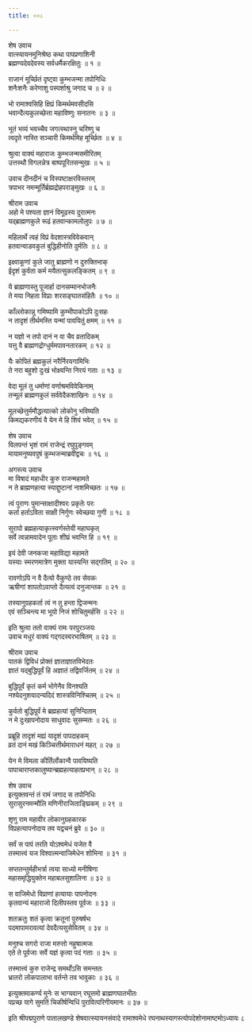 ```yaml
---
title: ००८

---
```

शेष उवाच  
वात्स्यायनमुनिश्रेष्ठ कथा पापप्रणाशिनी  
ब्रह्मण्यदेवदेवस्य सर्वधर्मैकरक्षितुः ॥ १ ॥


राजानं मूर्च्छितं दृष्ट्वा कुम्भजन्मा तपोनिधिः  
शनैःशनैः करेणाशु पस्पर्शाश्रु जगाद च ॥ २ ॥


भो रामाश्वसिहि क्षिप्रं किमर्थमवसीदसि  
भवान्दैत्यकुलच्छेत्ता महाविष्णुः सनातनः ॥ ३ ॥


भूतं भव्यं भवच्चैव जगत्स्थास्नु चरिष्णु च  
त्वदृते नास्ति सञ्चारी किमर्थमिह मूर्च्छितः ॥ ४ ॥


श्रुत्वा वाक्यं महाराजः कुम्भजन्मसमीरितम्  
उत्तस्थौ विगलन्नेत्र बाष्पपूरितसन्मुखः ॥ ५ ॥


उवाच दीनदीनं च विस्पष्टाक्षरविस्तरम्  
त्रपाभर नमन्मूर्तिर्ब्रह्मद्रोहपराङ्मुखः ॥ ६ ॥


श्रीराम उवाच  
अहो मे पश्यता ज्ञानं विमूढस्य दुरात्मनः  
यद्ब्राह्मणकुले रूढं हतवान्कामलोलुपः ॥ ७ ॥


महिलार्थे त्वहं विप्रं वेदशास्त्रविवेकवान्  
हतवान्वाडवकुलं बुद्धिहीनोति दुर्मतिः ॥ ८ ॥


इक्ष्वाकूणां कुले जातु ब्राह्मणो न दुरुक्तिभाक्  
ईदृशं कुर्वता कर्म मयैतत्सुकलङ्कितम् ॥ ९ ॥


ये ब्राह्मणास्तु पूजार्हा दानसम्मानभोजनैः  
ते मया निहता विप्राः शरसङ्घातसंहितैः ॥ १० ॥


काँल्लोकान्नु गमिष्यामि कुम्भीपाकोऽपि दुःसहः  
न तादृशं तीर्थमस्ति यन्मां पावयितुं क्षमम् ॥ ११ ॥


न यज्ञो न तपो दानं न वा चैव व्रतादिकम्  
यत्तु वै ब्राह्मणद्रोग्धुर्ममपावनतारकम् ॥ १२ ॥


यैः कोपितं ब्रह्मकुलं नरैर्निरयगामिभिः  
ते नरा बहुशो दुःखं भोक्ष्यन्ति निरयं गताः ॥ १३ ॥


वेदा मूलं तु धर्माणां वर्णाश्रमविवेकिनाम्  
तन्मूलं ब्राह्मणकुलं सर्ववेदैकशाखिनः ॥ १४ ॥


मूलच्छेत्तुर्ममौद्धत्यात्को लोकोनु भविष्यति  
किमद्यकरणीयं वै येन मे हि शिवं भवेत् ॥ १५ ॥


शेष उवाच  
विलपन्तं भृशं रामं राजेन्द्रं रघुपुङ्गवम्  
मायामनुष्यवपुषं कुम्भजन्माब्रवीद्वचः ॥ १६ ॥


अगस्त्य उवाच  
मा विषादं महाधीर कुरु राजन्महामते  
न ते ब्राह्मणहत्या स्याद्दुष्टानां नाशमिच्छतः ॥ १७ ॥


त्वं पुराणः पुमान्साक्षादीश्वरः प्रकृतेः परः  
कर्ता हर्ताऽविता साक्षी निर्गुणः स्वेच्छया गुणी ॥ १८ ॥


सुरापो ब्रह्महत्याकृत्स्वर्णस्तेयी महाघकृत्  
सर्वे त्वन्नामवादेन पूताः शीघ्रं भवन्ति हि ॥ १९ ॥


इयं देवी जनकजा महाविद्या महामते  
यस्याः स्मरणमात्रेण मुक्ता यास्यन्ति सद्गतिम् ॥ २० ॥


रावणोऽपि न वै दैत्यो वैकुण्ठे तव सेवकः  
ऋषीणां शापतोऽवाप्तो दैत्यत्वं दनुजान्तक ॥ २१ ॥


तस्यानुग्रहकर्ता त्वं न तु हन्ता द्विजन्मनः  
एवं सञ्चिन्त्य मा भूयो निजं शोचितुमर्हसि ॥ २२ ॥


इति श्रुत्वा ततो वाक्यं रामः परपुरञ्जयः  
उवाच मधुरं वाक्यं गद्गदस्वरभाषितम् ॥ २३ ॥


श्रीराम उवाच  
पातकं द्विविधं प्रोक्तं ज्ञाताज्ञातविभेदतः  
ज्ञातं यद्बुद्धिपूर्वं हि अज्ञातं तद्विवर्जितम् ॥ २४ ॥


बुद्धिपूर्वं कृतं कर्म भोगेनैव विनश्यति  
नश्येदनुशयादन्यदिदं शास्त्रविनिश्चितम् ॥ २५ ॥


कुर्वतो बुद्धिपूर्वं मे ब्रह्महत्यां सुनिन्दिताम्  
न मे दुःखापनोदाय साधुवादः सुसम्मतः ॥ २६ ॥


प्रब्रूहि तादृशं मह्यं यादृशं पापदाहकम्  
व्रतं दानं मखं किञ्चित्तीर्थमाराधनं महत् ॥ २७ ॥


येन मे विमला कीर्तिर्लोकान्वै पावयिष्यति  
पापाचाराप्तकालुष्यान्ब्रह्महत्याहतप्रभान् ॥ २८ ॥


शेष उवाच  
इत्युक्तवन्तं तं रामं जगाद स तपोनिधिः  
सुरासुरनमन्मौलि मणिनीराजिताङ्घ्रिकम् ॥ २९ ॥


शृणु राम महावीर लोकानुग्रहकारक  
विप्रहत्यापनोदाय तव यद्वचनं ब्रुवे ॥ ३० ॥


सर्वं स पापं तरति योऽश्वमेधं यजेत वै  
तस्मात्त्वं यज विश्वात्मन्वाजिमेधेन शोभिना ॥ ३१ ॥


सप्ततन्तुर्महीभर्त्रा त्वया साध्यो मनीषिणा  
महासमृद्धियुक्तेन महाबलसुशालिना ॥ ३२ ॥


स वाजिमेधो विप्राणां हत्यायाः पापनोदनः  
कृतवान्यं महाराजो दिलीपस्तव पूर्वजः ॥ ३३ ॥


शतक्रतुः शतं कृत्वा क्रतूनां पुरुषर्षभः  
पदमापामरावत्यां देवदैत्यसुसेवितम् ॥ ३४ ॥


मनुश्च सगरो राजा मरुत्तो नहुषात्मजः  
एते ते पूर्वजाः सर्वे यज्ञं कृत्वा पदं गताः ॥ ३५ ॥


तस्मात्त्वं कुरु राजेन्द्र समर्थोऽसि समन्ततः  
भ्रातरो लोकपालाभा वर्तन्ते तव भावुकाः ॥ ३६ ॥


इत्युक्तमाकर्ण्य मुनेः स भाग्यवान् रघूत्तमो ब्राह्मणघातभीतः  
पप्रच्छ यागे सुमतिं चिकीर्षन्विधिं पुरावित्परिगीयमानः ॥ ३७ ॥


इति श्रीपद्मपुराणे पातालखण्डे शेषवात्स्यायनसंवादे रामाश्वमेधे रघनाथस्यागस्त्योपदेशोनामाष्टमोऽध्यायः ८
